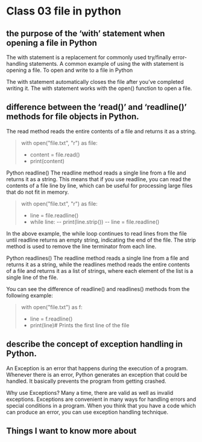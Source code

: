 # Class 03 file in python

## the purpose of the ‘with’ statement when opening a file in Python

The with statement is a replacement for commonly used try/finally error-handling statements. A common example of using the with statement is opening a file. To open and write to a file in Python

The with statement automatically closes the file after you’ve completed writing it.
The with statement works with the open() function to open a file.

## difference between the ‘read()’ and ‘readline()’ methods for file objects in Python. 

The read method reads the entire contents of a file and returns it as a string.

 
>with open("file.txt", "r") as file:
>-    content = file.read()
>-    print(content)

Python readline()
The readline method reads a single line from a file and returns it as a string. This means that if you use readline, you can read the contents of a file line by line, which can be useful for processing large files that do not fit in memory.

 
> with open("file.txt", "r") as file:
>-    line = file.readline()
>-    while line:
>--         print(line.strip())
>--         line = file.readline()

In the above example, the while loop continues to read lines from the file until readline returns an empty string, indicating the end of the file. The strip method is used to remove the line terminator from each line.

Python readlines()
The readline method reads a single line from a file and returns it as a string, while the readlines method reads the entire contents of a file and returns it as a list of strings, where each element of the list is a single line of the file.

You can see the difference of readline() and readlines() methods from the following example:

 
> with open("file.txt") as f:
>-    line = f.readline()
>-    print(line)# Prints the first line of the file


## describe the concept of exception handling in Python.

An Exception is an error that happens during the execution of a program. Whenever there is an error, Python generates an exception that could be handled. It basically prevents the program from getting crashed.

Why use Exceptions?
Many a time, there are valid as well as invalid exceptions. Exceptions are convenient in many ways for handling errors and special conditions in a program. When you think that you have a code which can produce an error, you can use exception handling technique.


## Things I want to know more about